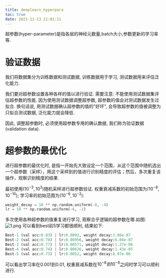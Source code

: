 ```yaml
---
title: deeplearn_hyperpara
toc: true
date: 2021-11-13 21:01:11
---
```



超参数(hyper-parameter)是指各层的神经元数量,batch大小,参数更新的学习率等.


# 验证数据
我们将数据集分为训练数据和测试数据, 训练数据用于学习, 测试数据用来评估泛化能力.

我们要对超参数设置各种各样的值以进行验证. 需要注意: 不能使用测试数据集评估超参数的性能. 因为使用测试数据调整超参数, 超参数的值会对测试数据发生过拟合. 换句话说, 用测试数据确认超参数的值的"好坏", 会导致超参数的值被调整为只拟合测试数据, 泛化能力就会降低.

因此, 调整超参数时, 必须使用超参数专用的确认数据, 我们称为验证数据(validation data).


# 超参数的最优化
进行超参数的最优化时, 是指一开始先大致设定一个范围，从这个范围中随机选出一个超参数（采样），用这个采样到的值进行识别精度的评估；然后，多次重复该操作，观察识别精度的结果.

最初使用$(10^{-3},10^3)$随机采样进行超参数验证. 权重衰减系数的初始范围为$(10^{-8},10^{-10})$; 学习率的初始范围为$(10^{-6},10^{-2})$:
```python
weight_decay = 10 ** np.random.uniform(-8, -4)
lr = 10 ** np.random.uniform(-6, -2)
```
多次使用各种超参数的值重复进行学习, 观察合乎逻辑的超参数在哪.如图:
![1.png](1.png)
可以看到best前5学习都很顺利, 结果如下:
```python
Best-1 (val acc:0.83) | lr:0.0092, weight decay:3.86e-07
Best-2 (val acc:0.78) | lr:0.00956, weight decay:6.04e-07
Best-3 (val acc:0.77) | lr:0.00571, weight decay:1.27e-06
Best-4 (val acc:0.74) | lr:0.00626, weight decay:1.43e-05
Best-5 (val acc:0.73) | lr:0.0052, weight decay:8.97e-06
```
可以看出学习率在0.001到0.01, 权重衰减系数在$10^{-8}到10^{-6}$之间时学习可以顺利进行.